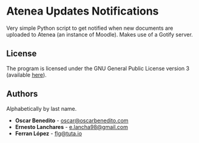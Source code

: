 # Atenea Updates Notifications

Very simple Python script to get notified when new documents are uploaded to Atenea (an instance of Moodle). Makes use of a Gotify server.

## License

The program is licensed under the GNU General Public License version 3 (available [here](https://www.gnu.org/licenses/gpl-3.0.html)).

## Authors

Alphabetically by last name.

- **Oscar Benedito** - oscar@oscarbenedito.com
- **Ernesto Lanchares** - e.lancha98@gmail.com
- **Ferran López** - flg@tuta.io

